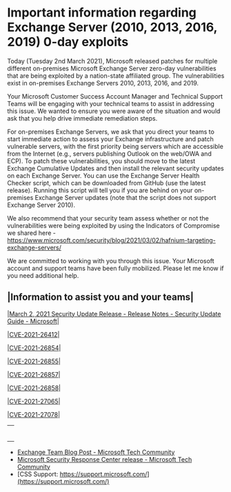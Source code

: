 # Important information regarding Exchange Server (2010, 2013, 2016, 2019) 0-day exploits

Today (Tuesday 2nd March 2021), Microsoft released patches for multiple different on-premises Microsoft Exchange Server zero-day vulnerabilities that are being exploited by a nation-state affiliated group.  The vulnerabilities exist in on-premises Exchange Servers 2010, 2013, 2016, and 2019.  
 
Your Microsoft Customer Success Account Manager and Technical Support Teams will be engaging with your technical teams to assist in addressing this issue.  We wanted to ensure you were aware of the situation and would ask that you help drive immediate remediation steps.
 
For on-premises Exchange Servers, we ask that you direct your teams to start immediate action to assess your Exchange infrastructure and patch vulnerable servers, with the first priority being servers which are accessible from the Internet (e.g., servers publishing Outlook on the web/OWA and ECP).  To patch these vulnerabilities, you should move to the latest Exchange Cumulative Updates and then install the relevant security updates on each Exchange Server.  You can use the Exchange Server Health Checker script, which can be downloaded from GitHub (use the latest release). Running this script will tell you if you are behind on your on-premises Exchange Server updates (note that the script does not support Exchange Server 2010). 
 
We also recommend that your security team assess whether or not the vulnerabilities were being exploited by using the Indicators of Compromise we shared here - 
https://www.microsoft.com/security/blog/2021/03/02/hafnium-targeting-exchange-servers/

 
 
We are committed to working with you through this issue.  Your Microsoft account and support teams have been fully mobilized.  Please let me know if you need additional help.
 
|Information to assist you and your teams|
--------------------------------------------
|[March 2, 2021 Security Update Release - Release Notes - Security Update Guide - Microsoft](https://msrc.microsoft.com/update-guide/releaseNote/2021-Mar)|

|[CVE-2021-26412](https://msrc.microsoft.com/update-guide/en-US/vulnerability/CVE-2021-26412)|

|[CVE-2021-26854](https://msrc.microsoft.com/update-guide/en-US/vulnerability/CVE-2021-26854)|

|[CVE-2021-26855](https://msrc.microsoft.com/update-guide/en-US/vulnerability/CVE-2021-26855)|

|[CVE-2021-26857](https://msrc.microsoft.com/update-guide/en-US/vulnerability/CVE-2021-26857)|

|[CVE-2021-26858](https://msrc.microsoft.com/update-guide/en-US/vulnerability/CVE-2021-26858)|

|[CVE-2021-27065](https://msrc.microsoft.com/update-guide/en-US/vulnerability/CVE-2021-27065)|

|[CVE-2021-27078](https://msrc.microsoft.com/update-guide/en-US/vulnerability/CVE-2021-27078)|


|   |
|---|
|   |
|   |
|   |
|   |
|   |
|   |


 
- [Exchange Team Blog Post - Microsoft Tech Community](https://techcommunity.microsoft.com/t5/exchange-team-blog/released-march-2021-exchange-server-security-updates/ba-p/2175901)
- [Microsoft Security Response Center release - Microsoft Tech Community](https://techcommunity.microsoft.com/t5/exchange-team-blog/released-march-2021-exchange-server-security-updates/ba-p/2175901)
- [CSS Support: https://support.microsoft.com/](https://support.microsoft.com/)
